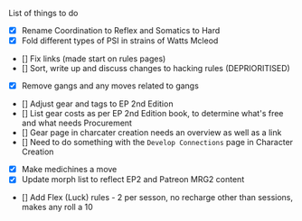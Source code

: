 List of things to do

- [x] Rename Coordination to Reflex and Somatics to Hard
- [x] Fold different types of PSI in strains of Watts Mcleod
- [] Fix links (made start on rules pages)
- [] Sort, write up and discuss changes to hacking rules (DEPRIORITISED)
- [x] Remove gangs and any moves related to gangs
- [] Adjust gear and tags to EP 2nd Edition
- [] List gear costs as per EP 2nd Edition book, to determine what's free and what needs Procurement
- [] Gear page in charcater creation needs an overview as well as a link
- [] Need to do something with the `Develop Connections` page in Character Creation
- [x] Make medichines a move
- [x] Update morph list to reflect EP2 and Patreon MRG2 content
- [] Add Flex (Luck) rules - 2 per sesson, no recharge other than sessions, makes any roll a 10
